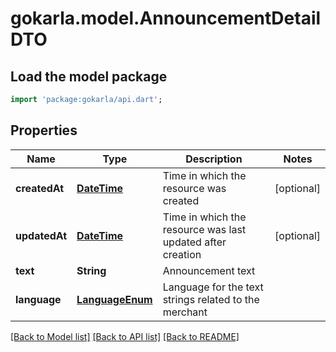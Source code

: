 # gokarla.model.AnnouncementDetailDTO

## Load the model package
```dart
import 'package:gokarla/api.dart';
```

## Properties
Name | Type | Description | Notes
------------ | ------------- | ------------- | -------------
**createdAt** | [**DateTime**](DateTime.md) | Time in which the resource was created | [optional] 
**updatedAt** | [**DateTime**](DateTime.md) | Time in which the resource was last updated after creation | [optional] 
**text** | **String** | Announcement text | 
**language** | [**LanguageEnum**](LanguageEnum.md) | Language for the text strings related to the merchant | 

[[Back to Model list]](../README.md#documentation-for-models) [[Back to API list]](../README.md#documentation-for-api-endpoints) [[Back to README]](../README.md)


